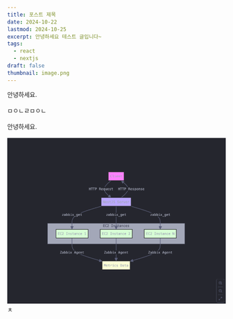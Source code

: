 ```yaml
---
title: 포스트 제목
date: 2024-10-22
lastmod: 2024-10-25
excerpt: 안녕하세요 테스트 글입니다~
tags:
  - react
  - nextjs
draft: false
thumbnail: image.png
---
```

안녕하세요.
\
\
ㅁㅇㄴㄹㅁㅇㄴ
\
\
안녕하세요.
\
\
![](./images/image.png)ㅊ
